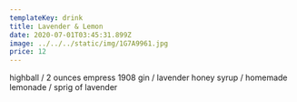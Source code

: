 ```yaml
---
templateKey: drink
title: Lavender & Lemon
date: 2020-07-01T03:45:31.899Z
image: ../../../static/img/1G7A9961.jpg
price: 12
---
```

highball / 2 ounces empress 1908 gin / lavender honey syrup / homemade lemonade / sprig of lavender
